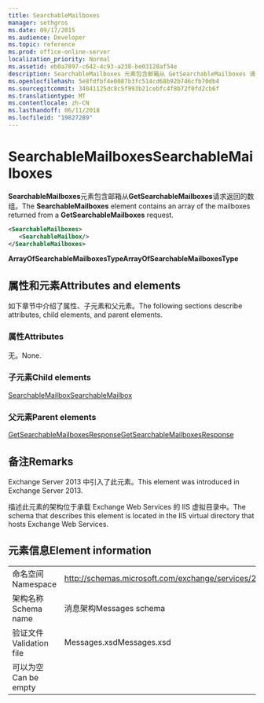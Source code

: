 ```yaml
---
title: SearchableMailboxes
manager: sethgros
ms.date: 09/17/2015
ms.audience: Developer
ms.topic: reference
ms.prod: office-online-server
localization_priority: Normal
ms.assetid: eb0a7897-c642-4c93-a238-be03128af54e
description: SearchableMailboxes 元素包含邮箱从 GetSearchableMailboxes 请求返回的数组。
ms.openlocfilehash: 5e8fdfbf4e0087b3fc514cd68b92b746cfb70db4
ms.sourcegitcommit: 34041125dc8c5f993b21cebfc4f8b72f0fd2cb6f
ms.translationtype: MT
ms.contentlocale: zh-CN
ms.lasthandoff: 06/11/2018
ms.locfileid: "19827289"
---
```

# <a name="searchablemailboxes"></a><span data-ttu-id="427b4-103">SearchableMailboxes</span><span class="sxs-lookup"><span data-stu-id="427b4-103">SearchableMailboxes</span></span>

<span data-ttu-id="427b4-104">**SearchableMailboxes**元素包含邮箱从**GetSearchableMailboxes**请求返回的数组。</span><span class="sxs-lookup"><span data-stu-id="427b4-104">The **SearchableMailboxes** element contains an array of the mailboxes returned from a **GetSearchableMailboxes** request.</span></span> 
  
```XML
<SearchableMailboxes>
   <SearchableMailbox/>
</SearchableMailboxes>
```

 <span data-ttu-id="427b4-105">**ArrayOfSearchableMailboxesType**</span><span class="sxs-lookup"><span data-stu-id="427b4-105">**ArrayOfSearchableMailboxesType**</span></span>
## <a name="attributes-and-elements"></a><span data-ttu-id="427b4-106">属性和元素</span><span class="sxs-lookup"><span data-stu-id="427b4-106">Attributes and elements</span></span>

<span data-ttu-id="427b4-107">如下章节中介绍了属性、子元素和父元素。</span><span class="sxs-lookup"><span data-stu-id="427b4-107">The following sections describe attributes, child elements, and parent elements.</span></span>
  
### <a name="attributes"></a><span data-ttu-id="427b4-108">属性</span><span class="sxs-lookup"><span data-stu-id="427b4-108">Attributes</span></span>

<span data-ttu-id="427b4-109">无。</span><span class="sxs-lookup"><span data-stu-id="427b4-109">None.</span></span>
  
### <a name="child-elements"></a><span data-ttu-id="427b4-110">子元素</span><span class="sxs-lookup"><span data-stu-id="427b4-110">Child elements</span></span>

[<span data-ttu-id="427b4-111">SearchableMailbox</span><span class="sxs-lookup"><span data-stu-id="427b4-111">SearchableMailbox</span></span>](searchablemailbox.md)
  
### <a name="parent-elements"></a><span data-ttu-id="427b4-112">父元素</span><span class="sxs-lookup"><span data-stu-id="427b4-112">Parent elements</span></span>

[<span data-ttu-id="427b4-113">GetSearchableMailboxesResponse</span><span class="sxs-lookup"><span data-stu-id="427b4-113">GetSearchableMailboxesResponse</span></span>](getsearchablemailboxesresponse.md)
  
## <a name="remarks"></a><span data-ttu-id="427b4-114">备注</span><span class="sxs-lookup"><span data-stu-id="427b4-114">Remarks</span></span>

<span data-ttu-id="427b4-115">Exchange Server 2013 中引入了此元素。</span><span class="sxs-lookup"><span data-stu-id="427b4-115">This element was introduced in Exchange Server 2013.</span></span>
  
<span data-ttu-id="427b4-116">描述此元素的架构位于承载 Exchange Web Services 的 IIS 虚拟目录中。</span><span class="sxs-lookup"><span data-stu-id="427b4-116">The schema that describes this element is located in the IIS virtual directory that hosts Exchange Web Services.</span></span>
  
## <a name="element-information"></a><span data-ttu-id="427b4-117">元素信息</span><span class="sxs-lookup"><span data-stu-id="427b4-117">Element information</span></span>

|||
|:-----|:-----|
|<span data-ttu-id="427b4-118">命名空间</span><span class="sxs-lookup"><span data-stu-id="427b4-118">Namespace</span></span>  <br/> |http://schemas.microsoft.com/exchange/services/2006/messages  <br/> |
|<span data-ttu-id="427b4-119">架构名称</span><span class="sxs-lookup"><span data-stu-id="427b4-119">Schema name</span></span>  <br/> |<span data-ttu-id="427b4-120">消息架构</span><span class="sxs-lookup"><span data-stu-id="427b4-120">Messages schema</span></span>  <br/> |
|<span data-ttu-id="427b4-121">验证文件</span><span class="sxs-lookup"><span data-stu-id="427b4-121">Validation file</span></span>  <br/> |<span data-ttu-id="427b4-122">Messages.xsd</span><span class="sxs-lookup"><span data-stu-id="427b4-122">Messages.xsd</span></span>  <br/> |
|<span data-ttu-id="427b4-123">可以为空</span><span class="sxs-lookup"><span data-stu-id="427b4-123">Can be empty</span></span>  <br/> ||
   


